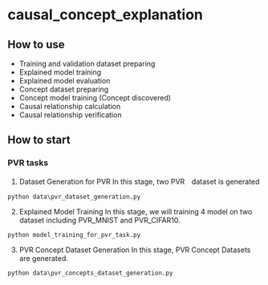 # causal_concept_explanation

## How to use

- Training and validation dataset preparing
- Explained model training
- Explained model evaluation
- Concept dataset preparing
- Concept model training (Concept discovered)
- Causal relationship calculation
- Causal relationship verification

## How to start

### PVR tasks

1. Dataset Generation for PVR
In this stage, two PVR　dataset is generated
```
python data\pvr_dataset_generation.py
```

2. Explained Model Training
In this stage, we will training 4 model on two dataset including PVR_MNIST and PVR_CIFAR10. 
```
python model_training_for_pvr_task.py
```

3. PVR Concept Dataset Generation
In this stage, PVR Concept Datasets are generated.
```
python data\pvr_concepts_dataset_generation.py
```